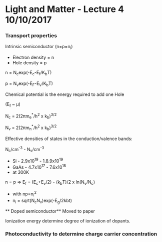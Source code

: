 # Light and Matter - Lecture 4 10/10/2017

  ### Transport properties

Intrinsic semiconductor (n=p=n<sub>i</sub>)

- Electron density = n
- Hole density = p

n = N<sub>c</sub>exp(-E<sub>c</sub>-E<sub>f</sub>/K<sub>b</sub>T)

p = N<sub>v</sub>exp(-E<sub>F</sub>-E<sub>V</sub>/K<sub>b</sub>T)

Chemical potential is the energy required to add one Hole

(E<sub>f</sub> ~ &mu;)

N<sub>c</sub> = 2(2&pi;m<sub>e</sub><sup>*</sup>/h<sup>2</sup> x k<sub>b</sub>)<sup>3/2</sup>

N<sub>v</sub> = 2(2&pi;m<sub>n</sub><sup>*</sup>/h<sup>2</sup> x k<sub>b</sub>)<sup>3/2</sup>

Effective densities of states in the conduction/valence bands:

N<sub>c</sub>/cm<sup>-3</sup> - N<sub>v</sub>/cm<sup>-3</sup>
- Si - 2.9x10<sup>19</sup> - 1.8.9x10<sup>19</sup>
- GaAs - 4.7x10<sup>17</sup> - 7.6x10<sup>18</sup>
- at 300K

n = p => E<sub>f</sub> = (E<sub>c</sub>+E<sub>v</sub>/2) - (k<sub>b</sub>T)/2 x ln(N<sub>v</sub>/N<sub>c</sub>)
- with np=n<sub>i</sub><sup>2</sup>
- n<sub>i</sub> = sqrt(N<sub>c</sub>N<sub>v</sub>)exp(-E<sub>g</sub>/2kbt)

** Doped semiconductor**
Moved to paper

Ionization energy determine degree of ionization of dopants.

### Photoconductivity to determine charge carrier concentration
